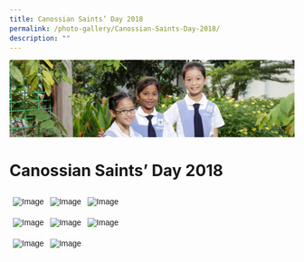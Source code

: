 ```yaml
---
title: Canossian Saints’ Day 2018
permalink: /photo-gallery/Canossian-Saints-Day-2018/
description: ""
---
```

![](/images/banner-calendar.jpg)

Canossian Saints’ Day 2018
==========================

<style type="text/css">
.tg  {border-collapse:collapse;border-spacing:0;}
.tg td{border-color:black;border-style:solid;border-width:1px;font-family:Arial, sans-serif;font-size:14px;
  overflow:hidden;padding:10px 5px;word-break:normal;}
.tg th{border-color:black;border-style:solid;border-width:1px;font-family:Arial, sans-serif;font-size:14px;
  font-weight:normal;overflow:hidden;padding:10px 5px;word-break:normal;}
.tg .tg-8jgo{border-color:#ffffff;text-align:center;vertical-align:top}
</style>
<table class="tg">
<thead>
  <tr>
    <th class="tg-8jgo"><img src="https://stanthonyscanossianpri.moe.edu.sg/wp-content/uploads/2018/04/csd2018web-1-300x200.jpg" alt="Image" width="199" height="133"></th>
    <th class="tg-8jgo"><img src="https://stanthonyscanossianpri.moe.edu.sg/wp-content/uploads/2018/04/csd2018web-2-300x200.jpg" alt="Image" width="199" height="133"></th>
    <th class="tg-8jgo"><img src="https://stanthonyscanossianpri.moe.edu.sg/wp-content/uploads/2018/04/csd2018web-3-300x200.jpg" alt="Image" width="199" height="133"></th>
  </tr>
</thead>
<tbody>
  <tr>
    <td class="tg-8jgo"><img src="https://stanthonyscanossianpri.moe.edu.sg/wp-content/uploads/2018/04/csd2018web-4-200x300.jpg" alt="Image" width="80" height="120"></td>
    <td class="tg-8jgo"><img src="https://stanthonyscanossianpri.moe.edu.sg/wp-content/uploads/2018/04/csd2018web-5-300x200.jpg" alt="Image" width="199" height="133"></td>
    <td class="tg-8jgo"><img src="https://stanthonyscanossianpri.moe.edu.sg/wp-content/uploads/2018/04/csd2018web-6-300x200.jpg" alt="Image" width="199" height="133"></td>
  </tr>
  <tr>
    <td class="tg-8jgo"><img src="https://stanthonyscanossianpri.moe.edu.sg/wp-content/uploads/2018/04/csd2018web-7-300x200.jpg" alt="Image" width="199" height="133"></td>
    <td class="tg-8jgo"><img src="https://stanthonyscanossianpri.moe.edu.sg/wp-content/uploads/2018/04/csd2018web-8-200x300.jpg" alt="Image" width="80" height="120"></td>
    <td class="tg-8jgo"></td>
  </tr>
</tbody>
</table>